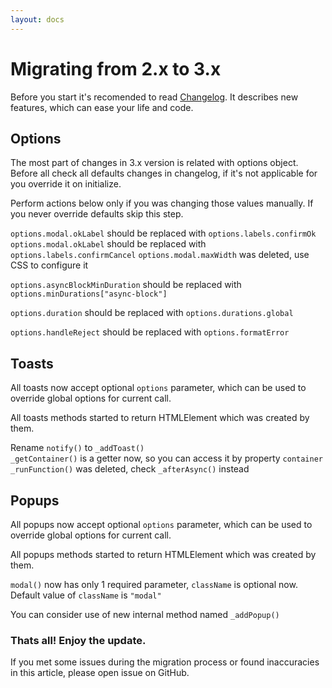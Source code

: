 ```yaml
---
layout: docs
---
```


# Migrating from 2.x to 3.x

Before you start it's recomended to read [Changelog](/docs/changelog). It describes new features, which can ease your life and code.

## Options
The most part of changes in 3.x version is related with options object.
Before all check all defaults changes in changelog, if it's not applicable for you override it on initialize.

Perform actions below only if you was changing those values manually. If you never override defaults skip this step.

`options.modal.okLabel` should be replaced with `options.labels.confirmOk`  
`options.modal.okLabel` should be replaced with `options.labels.confirmCancel`
`options.modal.maxWidth` was deleted, use CSS to configure it

`options.asyncBlockMinDuration` should be replaced with `options.minDurations["async-block"]`

`options.duration` should be replaced with `options.durations.global`

`options.handleReject` should be replaced with `options.formatError`


## Toasts
All toasts now accept optional `options` parameter, which can be used to override global options for current call.

All toasts methods started to return HTMLElement which was created by them.

Rename `notify()` to `_addToast()`  
`_getContainer()` is a getter now, so you can access it by property `container`  
`_runFunction()` was deleted, check `_afterAsync()` instead  


## Popups
All popups now accept optional `options` parameter, which can be used to override global options for current call.

All popups methods started to return HTMLElement which was created by them.

`modal()` now has only 1 required parameter, `className` is optional now. Default value of `className`  is `"modal"`

You can consider use of new internal method named `_addPopup()`

### Thats all! Enjoy the update.
If you met some issues during the migration process or found inaccuracies in this article, please open issue on GitHub.
